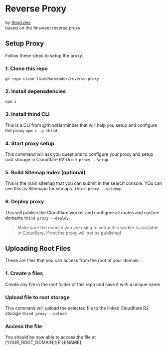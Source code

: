 # Reverse Proxy
by [thind.dev](https://thind.dev) </br>
based on the finsweet reverse proxy

## Setup Proxy
Follow these steps to setup the proxy.

### 1. Clone this repo
``` gh repo clone thindHarminder/reverse-proxy ```

### 2. Install depensdencies 
``` npm i ```

### 3. Install thind CLI
This is a CLi from @thindHarminder that will help you setup and configure the proxy
``` npm i -g thind ```

### 4. Start proxy setup
This command will ask you questions to configure your proxy and setup root storage in Cloudflare R2
``` thind proxy --setup ```

### 5. Build Sitemap Index (optional)
This is the main sitemap that you can submit in the search console. YOu can see this as Sitemapo for sitmaps.
``` thind proxy --sitemap ```

### 6. Deploy proxy
This will publish the Cloudflare worker and configure all routes and custom domains
``` thind proxy --deploy ```

> Make sure the domain you are using to setup this worker is available in Cloudflare, if not the proxy will not be published


## Uploading Root Files
These are files that you can access from the root of your domain. 

### 1. Create a files
Create any file in the root folder of this repo and save it with a unique name

### Upload file to root storage
This command will upload the selected file to the linked Cloudflare R2 storage
``` thind proxy --upload ```

### Access the file
You should be now able to access the file at [YOUR_ROOT_DOMAIN]/[FILENAME]
